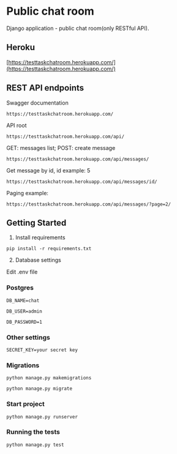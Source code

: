 # Public chat room

Django application - public chat room(only RESTful API).

## Heroku
[https://testtaskchatroom.herokuapp.com/](https://testtaskchatroom.herokuapp.com/)

## REST API endpoints
Swagger documentation

`https://testtaskchatroom.herokuapp.com/`

API root

`https://testtaskchatroom.herokuapp.com/api/`

GET: messages list; POST: create message

`https://testtaskchatroom.herokuapp.com/api/messages/`

Get message by id, id example: 5

`https://testtaskchatroom.herokuapp.com/api/messages/id/`

Paging example:

`https://testtaskchatroom.herokuapp.com/api/messages/?page=2/`

## Getting Started
1. Install requirements

`pip install -r requirements.txt`

2. Database settings

Edit .env file 

### Postgres

`DB_NAME=chat`

`DB_USER=admin`

`DB_PASSWORD=1`

### Other settings
`SECRET_KEY=your secret key`

### Migrations
`python manage.py makemigrations`

`python manage.py migrate`

### Start project

`python manage.py runserver`

### Running the tests
`python manage.py test`
